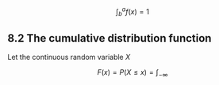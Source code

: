 # 
$$
\int_b^af(x) = 1
$$

## 8.2 The cumulative distribution function

Let the continuous random variable $X$

$$
F(x) = P(X \leq x) = \int_{-\infty}
$$